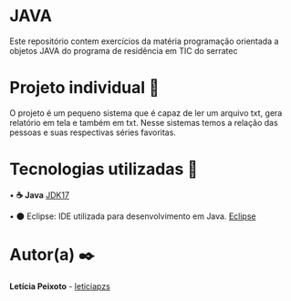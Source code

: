 # JAVA
Este repositório contem exercícios da matéria programação orientada a objetos JAVA do programa de residência em TIC do serratec

# Projeto individual 📜
O projeto é um pequeno sistema que é capaz de ler um arquivo txt, gera relatório em tela e também em txt. Nesse sistemas temos a relação das pessoas e suas respectivas séries favoritas.

# Tecnologias utilizadas 🔧
• **☕ Java** [JDK17](https://www.oracle.com/br/java/technologies/downloads/#java17)

• 🌑 Eclipse: IDE utilizada para desenvolvimento em Java. [Eclipse](https://eclipseide.org/)

# Autor(a) ✒️ 
**Letícia Peixoto** - [leticiapzs](https://github.com/leticiapzs)


